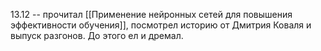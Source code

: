 13.12 -- прочитал [[Применение нейронных сетей для повышения эффективности обучения]], посмотрел историю от Дмитрия Коваля и выпуск разгонов. До этого ел и дремал.